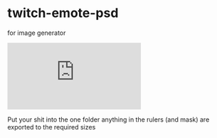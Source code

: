 # twitch-emote-psd
for image generator

![](https://tenryuu.blob.core.windows.net/astrid/17-07-18_19-17-05.txt)

Put your shit into the one folder
anything in the rulers (and mask) are exported to the required sizes
